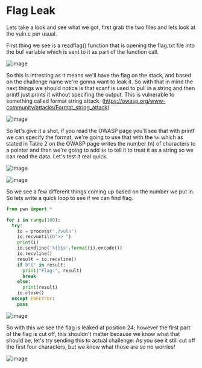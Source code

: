 # Flag Leak

Lets take a look and see what we got, first grab the two files and lets look at the vuln.c per usual.

First thing we see is a readflag() function that is opening the flag.txt file into the buf variable which is sent to it as part of the function call.

![image](https://user-images.githubusercontent.com/6153549/163440749-2ce26f18-b360-4404-834f-113972df82e5.png)

So this is intresting as it means we'll have the flag on the stack, and based on the challenge name we're gonna want to leak it. So with that in mind the next things we should notice is that scanf is used to pull in a string and then printf just prints it without specifing the output. This is vulnerable to something called format string attack. (https://owasp.org/www-community/attacks/Format_string_attack)

![image](https://user-images.githubusercontent.com/6153549/163440825-f871a4ba-aacf-401c-b081-dd6845682700.png)

So let's give it a shot, if you read the OWASP page you'll see that with printf we can specify the format, we're going to use that with the `%n` which as stated in Table 2 on the OWASP page writes the number (n) of characters to a pointer and then we're going to add `$s` to tell it to treat it as a string so we can read the data. Let's test it real quick.

![image](https://user-images.githubusercontent.com/6153549/163441111-5c684ed3-550e-46e0-8f19-42e35954f3df.png)

![image](https://user-images.githubusercontent.com/6153549/163441160-43e2e454-bb82-47a1-9983-f74c1e7adf36.png)

So we see a few different things coming up based on the number we put in. So lets write a quick loop to see if we can find flag.

```python
from pwn import *

for i in range(100):
  try:
    io = process('./vuln')
    io.recvuntil(b">> ")
    print(i)
    io.sendline('%{}$s'.format(i).encode())
    io.recvline()
    result = io.recvline()
    if b"{" in result:
      print("Flag:", result)
      break
    else:
      print(result)
    io.close()
  except EOFError:
    pass
```

![image](https://user-images.githubusercontent.com/6153549/163441245-ffe998aa-da1b-49da-bb21-1741c0b811ca.png)

So with this we see the flag is leaked at position 24; however the first part of the flag is cut off, this shouldn't matter because we know what that should be, let's try sending this to actual challenge. As you see it still cut off the first four characters, but we know what those are so no worries!

![image](https://user-images.githubusercontent.com/6153549/163441528-cb771153-0026-4942-be06-686004c27597.png)
